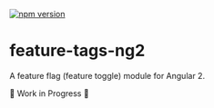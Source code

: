 [![npm version](https://badge.fury.io/js/feature-tags-ng2.svg)](https://badge.fury.io/js/feature-tags-ng2)

# feature-tags-ng2

A feature flag (feature toggle) module for Angular 2.

🚧 Work in Progress 🚧 
